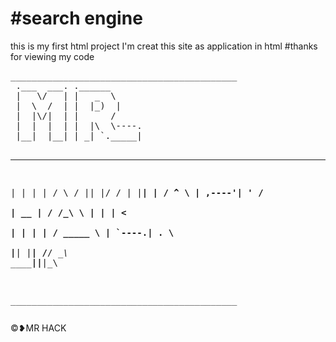 <h1>#search engine</h1>
this is my first html project 
I'm creat this site as application in html 
#thanks for viewing my code 
<pre>___________________________________________
 .___  ___. .______      
 |   \/   | |   _  \     
 |  \  /  | |  |_)  |    
 |  |\/|  | |      /     
 |  |  |  | |  |\  \----.
 |__|  |__| | _| `._____|
                         
  __    __       ___        ______  __  ___ 
 |  |  |  |     /   \      /      ||  |/  / 
 |  |__|  |    /  ^  \    |  ,----'|  '  /  
 |   __   |   /  /_\  \   |  |     |    <   
 |  |  |  |  /  _____  \  |  `----.|  .  \  
 |__|  |__| /__/     \__\  \______||__|\__\ 
                                            
___________________________________________</pre>©❥MR HACK
